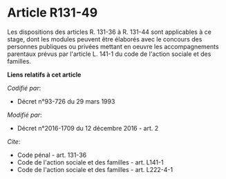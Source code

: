 # Article R131-49

Les dispositions des articles R. 131-36 à R. 131-44 sont applicables à ce stage, dont les modules peuvent être élaborés avec
le concours des personnes publiques ou privées mettant en oeuvre les accompagnements parentaux prévus par l'article L. 141-1
du code de l'action sociale et des familles.

**Liens relatifs à cet article**

_Codifié par_:

  - Décret n°93-726 du 29 mars 1993

_Modifié par_:

  - Décret n°2016-1709 du 12 décembre 2016 - art. 2

_Cite_:

  - Code pénal - art. 131-36
  - Code de l'action sociale et des familles - art. L141-1
  - Code de l'action sociale et des familles - art. L222-4-1
